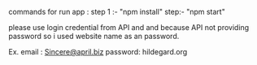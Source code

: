commands for run app :
step 1 :- "npm install"
step:- "npm start"

please use login credential from API and and because API not providing password so i used website name as an password.

Ex.
email : Sincere@april.biz
password: hildegard.org
